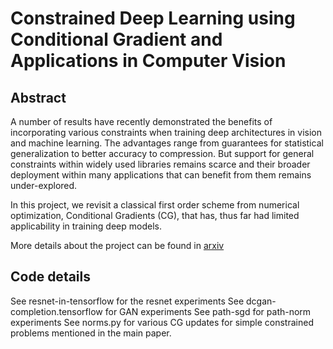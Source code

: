 # Constrained Deep Learning using Conditional Gradient and Applications in Computer Vision

## Abstract
A number of results have recently demonstrated the benefits of incorporating various constraints
when training deep architectures in vision and machine learning. The advantages range from guarantees
for statistical generalization to better accuracy to compression. But support for general
constraints within widely used libraries remains scarce and their broader deployment within many
applications that can benefit from them remains under-explored.

In this project, we revisit a classical first order
scheme from numerical optimization, Conditional Gradients (CG), that has, thus far had limited
applicability in training deep models.

More details about the project can be found in [arxiv](https://arxiv.org/abs/1803.06453)


## Code details
See resnet-in-tensorflow  for the resnet experiments
See dcgan-completion.tensorflow for GAN experiments
See path-sgd for path-norm experiments
See norms.py for various CG updates for simple constrained problems mentioned in the main paper.
